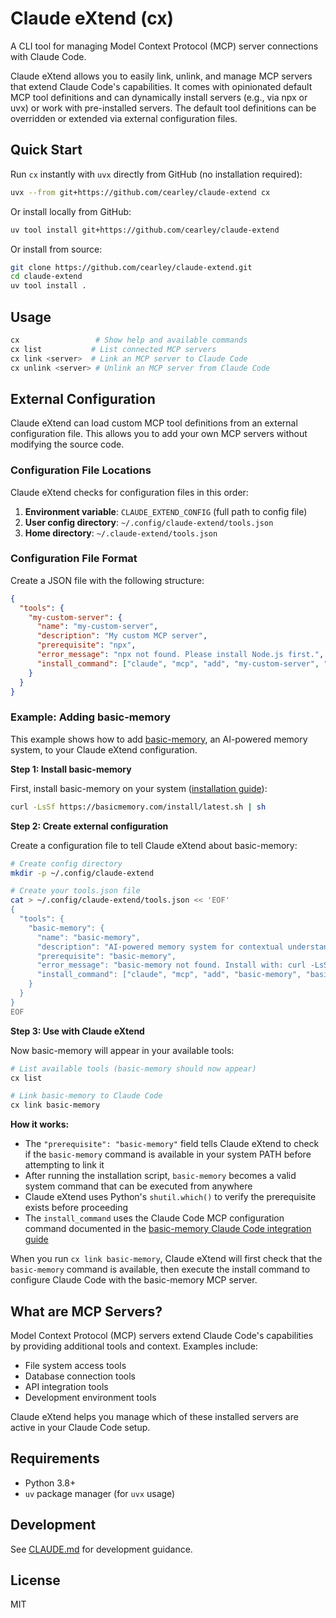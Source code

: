 # Claude eXtend (cx)

A CLI tool for managing Model Context Protocol (MCP) server connections with Claude Code.

Claude eXtend allows you to easily link, unlink, and manage MCP servers that extend Claude Code's capabilities. It comes with opinionated default MCP tool definitions and can dynamically install servers (e.g., via npx or uvx) or work with pre-installed servers. The default tool definitions can be overridden or extended via external configuration files.

## Quick Start

Run `cx` instantly with `uvx` directly from GitHub (no installation required):

```bash
uvx --from git+https://github.com/cearley/claude-extend cx
```

Or install locally from GitHub:

```bash
uv tool install git+https://github.com/cearley/claude-extend
```

Or install from source:

```bash
git clone https://github.com/cearley/claude-extend.git
cd claude-extend
uv tool install .
```

## Usage

```bash
cx                 # Show help and available commands
cx list           # List connected MCP servers
cx link <server>  # Link an MCP server to Claude Code
cx unlink <server> # Unlink an MCP server from Claude Code
```

## External Configuration

Claude eXtend can load custom MCP tool definitions from an external configuration file. This allows you to add your own MCP servers without modifying the source code.

### Configuration File Locations

Claude eXtend checks for configuration files in this order:

1. **Environment variable**: `CLAUDE_EXTEND_CONFIG` (full path to config file)
2. **User config directory**: `~/.config/claude-extend/tools.json`
3. **Home directory**: `~/.claude-extend/tools.json`

### Configuration File Format

Create a JSON file with the following structure:

```json
{
  "tools": {
    "my-custom-server": {
      "name": "my-custom-server",
      "description": "My custom MCP server",
      "prerequisite": "npx",
      "error_message": "npx not found. Please install Node.js first.",
      "install_command": ["claude", "mcp", "add", "my-custom-server", "--", "npx", "-y", "my-custom-server"]
    }
  }
}
```

### Example: Adding basic-memory

This example shows how to add [basic-memory](https://github.com/basicmachines-co/basic-memory), an AI-powered memory system, to your Claude eXtend configuration.

**Step 1: Install basic-memory**

First, install basic-memory on your system ([installation guide](https://docs.basicmemory.com/getting-started/#installation)):

```bash
curl -LsSf https://basicmemory.com/install/latest.sh | sh
```

**Step 2: Create external configuration**

Create a configuration file to tell Claude eXtend about basic-memory:

```bash
# Create config directory
mkdir -p ~/.config/claude-extend

# Create your tools.json file
cat > ~/.config/claude-extend/tools.json << 'EOF'
{
  "tools": {
    "basic-memory": {
      "name": "basic-memory",
      "description": "AI-powered memory system for contextual understanding",
      "prerequisite": "basic-memory",
      "error_message": "basic-memory not found. Install with: curl -LsSf https://basicmemory.com/install/latest.sh | sh",
      "install_command": ["claude", "mcp", "add", "basic-memory", "basic-memory", "mcp"]
    }
  }
}
EOF
```

**Step 3: Use with Claude eXtend**

Now basic-memory will appear in your available tools:

```bash
# List available tools (basic-memory should now appear)
cx list

# Link basic-memory to Claude Code
cx link basic-memory
```

**How it works:**

- The `"prerequisite": "basic-memory"` field tells Claude eXtend to check if the `basic-memory` command is available in your system PATH before attempting to link it
- After running the installation script, `basic-memory` becomes a valid system command that can be executed from anywhere
- Claude eXtend uses Python's `shutil.which()` to verify the prerequisite exists before proceeding
- The `install_command` uses the Claude Code MCP configuration command documented in the [basic-memory Claude Code integration guide](https://docs.basicmemory.com/integrations/claude-code/#configure-claude-code)

When you run `cx link basic-memory`, Claude eXtend will first check that the `basic-memory` command is available, then execute the install command to configure Claude Code with the basic-memory MCP server.

## What are MCP Servers?

Model Context Protocol (MCP) servers extend Claude Code's capabilities by providing additional tools and context. Examples include:

- File system access tools
- Database connection tools
- API integration tools
- Development environment tools

Claude eXtend helps you manage which of these installed servers are active in your Claude Code setup.

## Requirements

- Python 3.8+
- `uv` package manager (for `uvx` usage)

## Development

See [CLAUDE.md](CLAUDE.md) for development guidance.

## License

MIT